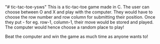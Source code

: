 "# tic-tac-toe-ysws" 
This is a tic-tac-toe game made in C. The user can choose between O and X and play with the computer. They would have to choose the row number and row column for submitting their position. Once they put - for eg. row-1, column-1, their move would be stored and played. The computer would hence choose a random place to play!

Beat the computer and win the game as much time as anyone wants to!
